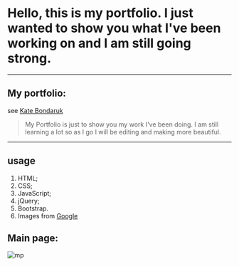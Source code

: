 # Hello, this is my portfolio. I just wanted to show you what I've been working on and I am still going strong.

---

## My portfolio:

see [Kate Bondaruk](https://katebond06.github.io/)

> My Portfolio is just to show you my work I've been doing. I am still learning a lot so as I go I will be editing and making more beautiful.

---

## usage

1. HTML;
2. CSS;
3. JavaScript;
4. jQuery;
5. Bootstrap.
6. Images from [Google](https://www.google.com/search?rlz=1C1SQJL_enUS866US866&sxsrf=ACYBGNQsUw55iA-ZWe8LSdsC0Vwdh4P6Nw:1571849533487&q=images+high+resolution&tbm=isch&source=univ&sa=X&ved=2ahUKEwjJm9Xo67LlAhVQKawKHQ72D-EQsAR6BAgHEAE&biw=1534&bih=714)

## Main page:

![mp](https://user-images.githubusercontent.com/46870908/68092050-20f34580-fe55-11e9-92ef-9ab1d7b63f2f.png)
